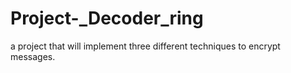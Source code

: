 # Project-_Decoder_ring
 a project that will implement three different techniques to encrypt messages.
